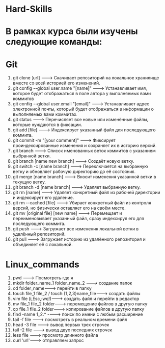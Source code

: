 # Hard-Skills

# В рамках курса были изучены следующие команды:
# Git
1. git clone [url] ---> Скачивает репозиторий на локальное хранилище вместе со всей историей его изменений.
2. git config --global user.name "[name]" ---> Устанавливает имя, которое будет отображаться в поле автора у выполняемых вами коммитов
3. git config --global user.email "[email]" ---> Устанавливает адрес электронной почты, который будет отображаться в информации о выполняемых вами коммитах.
4. git status ---> Перечисляет все новые или изменённые файлы, которые нуждаются в фиксации.
5. git add [file] ---> Индексирует указанный файл для последующего коммита.
6. git commit -m "[your comment]" ---> Фиксирует проиндексированные изменения и сохраняет их в историю версий.
7. git branch ---> Список именованных веток коммитов с указанием выбранной ветки.
8. git branch [name new branch] ---> Создаёт новую ветку.
9. git switch -c [name branch] ---> Переключается на выбранную ветку и обновляет рабочую директорию до её состояния.
10. git merge [name branch] ---> Вносит изменения указанной ветки в текущую ветку.
11. git branch -d [name branch] ---> Удаляет выбранную ветку.
12. git rm [name] ---> Удаляет конкретный файл из рабочей директории и индексирует его удаление.
13. git rm --cached [file] ---> Убирает конкретный файл из контроля версий, но физически оставляет его на своём месте.
14. git mv [original file] [new name] ---> Перемещает и переименовывает указанный файл, сразу индексируя его для последующего коммита.
15. git push ---> Загружает все изменения локальной ветки в удалённый репозиторий.
16. git pull ---> Загружает историю из удалённого репозитория и объединяет её с локальной.
# Linux_commands
1. pwd ---> Посмотреть где я
2. mkdir folder_name_1 folder_name_2 ---> создание папок
3. cd folder_name---> перейти в папку
4. touch file_1 file_2 / touch {1,2,3}name_file---> создать файлы
5. vim file (i,Esc,:wq!)---> создать файл и перейти в редактор
6. mv file_1 file_2 folder---> перемещение файлов в другую папку
7. cp file_1 file_2 folder---> копирование файлов в другую папку
8. find -name 1_2.* ----> поиск по имени с любым расширение
9. tail -f file ---> посмотреть в реальном времени файл
10. head -3 file ---> вывод первых трех строчек
11. tail -2 file ---> вывод двух последних строчек
12. less file ---> просмотр длинного файла
13. curl 'url'---> отправляем запрос
